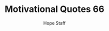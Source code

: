 ---
image: /assets/img/mq/mq_66_mlk.png
title: Motivational Quotes 66
categories:
  - Motivational Quotes
author: Hope Staff
notes: Motivational Quotes 66
embed: >-
  EMBED_GOES_HERE
transcript: >-
  SOME LINES OF TEXT START HERE
---